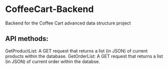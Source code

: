 # CoffeeCart-Backend

Backend for the Coffee Cart advanced data structure project

## API methods:

GetProductList: A GET request that returns a list (in JSON) of current products within the database.
GetOrderList: A GET request that returns a list (in JSON) of current order within the databse.
